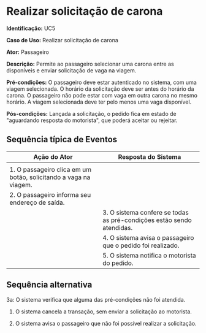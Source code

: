 # Realizar solicitação de carona

**Identificação:** UC5

**Caso de Uso:** Realizar solicitação de carona

**Ator:** Passageiro

**Descrição:** Permite ao passageiro selecionar uma carona entre as disponíveis e enviar solicitação de vaga na viagem. 

**Pré-condições:** O passageiro deve estar autenticado no sistema, com uma viagem selecionada. O horário da solicitação deve ser antes do horário da carona. O passageiro não pode estar com vaga em outra carona no mesmo horário. A viagem selecionada deve ter pelo menos uma vaga disponível.

**Pós-condições:** Lançada a solicitação, o pedido fica em estado de "aguardando resposta do motorista", que poderá aceitar ou rejeitar.

## Sequência típica de Eventos 

| Ação do Ator                                    | Resposta do Sistema                                |
|-------------------------------------------------|----------------------------------------------------|
|                                     |
| 1. O passageiro clica em um botão, solicitando a vaga na viagem. |                                                                                                      |
| 2. O passageiro informa seu endereço de saída.
|                                                | 3. O sistema confere se todas as pré-condições estão sendo atendidas.                            |
|                                              | 4. O sistema avisa o passageiro que o pedido foi realizado.               |
|                                              | 5. O sistema notifica o motorista do pedido.               |


## Sequência alternativa

3a: O sistema verifica que alguma das pré-condições não foi atendida. 

1. O sistema cancela a transação, sem enviar a solicitação ao motorista.

2. O sistema avisa o passageiro que não foi possível realizar a solicitação.
